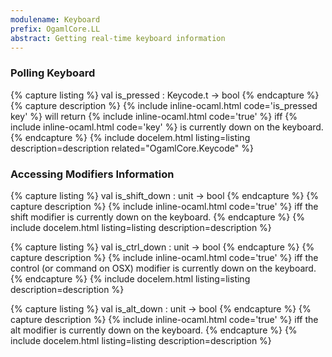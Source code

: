 ```yaml
---
modulename: Keyboard
prefix: OgamlCore.LL
abstract: Getting real-time keyboard information
---
```


### Polling Keyboard

{% capture listing %}
val is_pressed : Keycode.t -> bool
{% endcapture %}
{% capture description %}
{% include inline-ocaml.html code='is_pressed key' %} will return
{% include inline-ocaml.html code='true' %} iff
{% include inline-ocaml.html code='key' %} is currently down on the keyboard.
{% endcapture %}
{% include docelem.html listing=listing description=description related="OgamlCore.Keycode" %}

### Accessing Modifiers Information

{% capture listing %}
val is_shift_down : unit -> bool
{% endcapture %}
{% capture description %}
{% include inline-ocaml.html code='true' %} iff the shift modifier is currently
down on the keyboard.
{% endcapture %}
{% include docelem.html listing=listing description=description %}

{% capture listing %}
val is_ctrl_down : unit -> bool
{% endcapture %}
{% capture description %}
{% include inline-ocaml.html code='true' %} iff the control (or command on OSX)
modifier is currently down on the keyboard.
{% endcapture %}
{% include docelem.html listing=listing description=description %}

{% capture listing %}
val is_alt_down : unit -> bool
{% endcapture %}
{% capture description %}
{% include inline-ocaml.html code='true' %} iff the alt modifier is currently
down on the keyboard.
{% endcapture %}
{% include docelem.html listing=listing description=description %}
